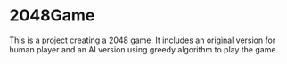 # 2048Game
This is a project creating a 2048 game. It includes an original version for human player and an AI version using greedy algorithm to play the game. 
